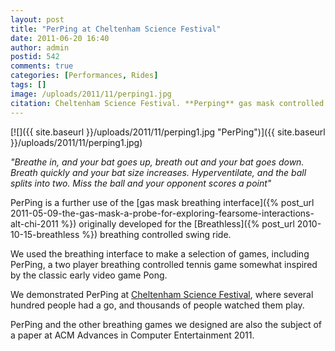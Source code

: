 ```yaml
---
layout: post
title: "PerPing at Cheltenham Science Festival"
date: 2011-06-20 16:40
author: admin
postid: 542
comments: true
categories: [Performances, Rides]
tags: []
image: /uploads/2011/11/perping1.jpg
citation: Cheltenham Science Festival. **Perping** gas mask controlled game (2011)
---
```

[![]({{ site.baseurl }}/uploads/2011/11/perping1.jpg "PerPing")]({{ site.baseurl }}/uploads/2011/11/perping1.jpg)

*"Breathe in, and your bat goes up, breath out and your bat goes down. Breath quickly and your bat size increases. Hyperventilate, and the ball splits into two. Miss the ball and your opponent scores a point"*

PerPing is a further use of the [gas mask breathing interface]({% post_url 2011-05-09-the-gas-mask-a-probe-for-exploring-fearsome-interactions-alt-chi-2011 %}) originally developed for the [Breathless]({% post_url 2010-10-15-breathless %}) breathing controlled swing ride.

We used the breathing interface to make a selection of games, including PerPing, a two player breathing controlled tennis game somewhat inspired by the classic early video game Pong.

We demonstrated PerPing at [Cheltenham Science Festival](http://www.cheltenhamfestivals.com/science), where several hundred people had a go, and thousands of people watched them play.

PerPing and the other breathing games we designed are also the subject of a paper at ACM Advances in Computer Entertainment 2011.

